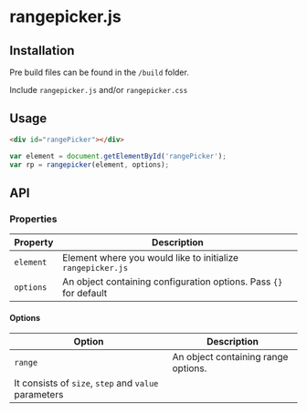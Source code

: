# rangepicker.js

## Installation

Pre build files can be found in the ```/build``` folder.

Include ```rangepicker.js``` and/or ```rangepicker.css```

## Usage

```html
<div id="rangePicker"></div>
```
```javascript
var element = document.getElementById('rangePicker');
var rp = rangepicker(element, options);
```

## API

### Properties

Property | Description
--- | ---
`element` | Element where you would like to initialize ```rangepicker.js``` |
`options` | An object containing configuration options. Pass ```{}``` for default |

#### Options

Option | Description
--- | ---
`range` | An object containing range options.
        It consists of ```size```, ```step``` and ```value``` parameters |
